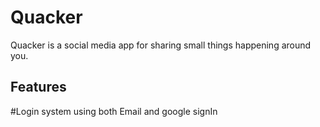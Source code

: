 # Quacker
Quacker is a social media app for sharing small things happening around you.

## Features

#Login system using both Email and google signIn

